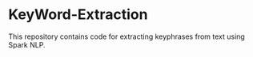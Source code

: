 # KeyWord-Extraction
This repository contains code for extracting keyphrases from text using Spark NLP.
